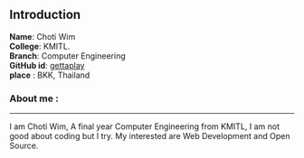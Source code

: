 ## Introduction
**Name**:     Choti Wim
<br>
**College**: KMITL.
<br>
**Branch**: Computer Engineering
<br>
**GitHub id**: [gettaplay](https://github.com/gettaplay)
<br>
**place** : BKK, Thailand
### About me :
---
I am Choti Wim, A final year Computer Engineering from KMITL, I am not good about coding but I try. My interested are Web Development and Open Source.
